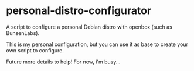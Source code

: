 # personal-distro-configurator

A script to configure a personal Debian distro with openbox (such as BunsenLabs).

This is my personal configuration, but you can use it as base to create your own script to configure.

Future more details to help! For now, i'm busy...